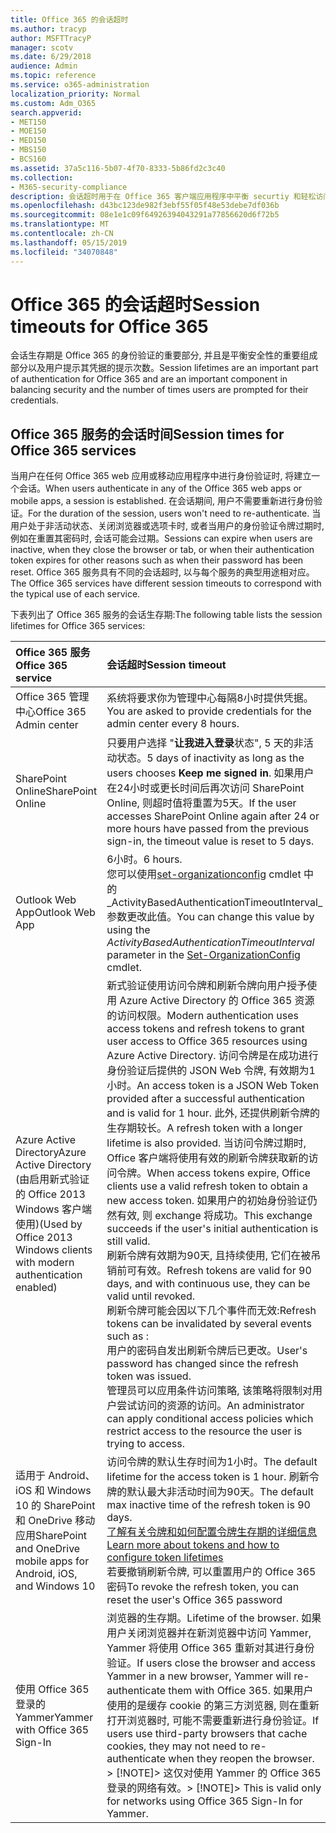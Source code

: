 ```yaml
---
title: Office 365 的会话超时
ms.author: tracyp
author: MSFTTracyP
manager: scotv
ms.date: 6/29/2018
audience: Admin
ms.topic: reference
ms.service: o365-administration
localization_priority: Normal
ms.custom: Adm_O365
search.appverid:
- MET150
- MOE150
- MED150
- MBS150
- BCS160
ms.assetid: 37a5c116-5b07-4f70-8333-5b86fd2c3c40
ms.collection:
- M365-security-compliance
description: 会话超时用于在 Office 365 客户端应用程序中平衡 securtiy 和轻松访问。
ms.openlocfilehash: d43bc123de982f3ebf55f05f48e53debe7df036b
ms.sourcegitcommit: 08e1e1c09f64926394043291a77856620d6f72b5
ms.translationtype: MT
ms.contentlocale: zh-CN
ms.lasthandoff: 05/15/2019
ms.locfileid: "34070848"
---
```

# <a name="session-timeouts-for-office-365"></a><span data-ttu-id="62e46-103">Office 365 的会话超时</span><span class="sxs-lookup"><span data-stu-id="62e46-103">Session timeouts for Office 365</span></span>

<span data-ttu-id="62e46-104">会话生存期是 Office 365 的身份验证的重要部分, 并且是平衡安全性的重要组成部分以及用户提示其凭据的提示次数。</span><span class="sxs-lookup"><span data-stu-id="62e46-104">Session lifetimes are an important part of authentication for Office 365 and are an important component in balancing security and the number of times users are prompted for their credentials.</span></span>
  
## <a name="session-times-for-office-365-services"></a><span data-ttu-id="62e46-105">Office 365 服务的会话时间</span><span class="sxs-lookup"><span data-stu-id="62e46-105">Session times for Office 365 services</span></span>

<span data-ttu-id="62e46-106">当用户在任何 Office 365 web 应用或移动应用程序中进行身份验证时, 将建立一个会话。</span><span class="sxs-lookup"><span data-stu-id="62e46-106">When users authenticate in any of the Office 365 web apps or mobile apps, a session is established.</span></span> <span data-ttu-id="62e46-107">在会话期间, 用户不需要重新进行身份验证。</span><span class="sxs-lookup"><span data-stu-id="62e46-107">For the duration of the session, users won't need to re-authenticate.</span></span> <span data-ttu-id="62e46-108">当用户处于非活动状态、关闭浏览器或选项卡时, 或者当用户的身份验证令牌过期时, 例如在重置其密码时, 会话可能会过期。</span><span class="sxs-lookup"><span data-stu-id="62e46-108">Sessions can expire when users are inactive, when they close the browser or tab, or when their authentication token expires for other reasons such as when their password has been reset.</span></span> <span data-ttu-id="62e46-109">Office 365 服务具有不同的会话超时, 以与每个服务的典型用途相对应。</span><span class="sxs-lookup"><span data-stu-id="62e46-109">The Office 365 services have different session timeouts to correspond with the typical use of each service.</span></span>
  
<span data-ttu-id="62e46-110">下表列出了 Office 365 服务的会话生存期:</span><span class="sxs-lookup"><span data-stu-id="62e46-110">The following table lists the session lifetimes for Office 365 services:</span></span>
  
|<span data-ttu-id="62e46-111">**Office 365 服务**</span><span class="sxs-lookup"><span data-stu-id="62e46-111">**Office 365 service**</span></span>|<span data-ttu-id="62e46-112">**会话超时**</span><span class="sxs-lookup"><span data-stu-id="62e46-112">**Session timeout**</span></span>|
|:-----|:-----|
|<span data-ttu-id="62e46-113">Office 365 管理中心</span><span class="sxs-lookup"><span data-stu-id="62e46-113">Office 365 Admin center</span></span>  <br/> |<span data-ttu-id="62e46-114">系统将要求你为管理中心每隔8小时提供凭据。</span><span class="sxs-lookup"><span data-stu-id="62e46-114">You are asked to provide credentials for the admin center every 8 hours.</span></span>  <br/> |
|<span data-ttu-id="62e46-115">SharePoint Online</span><span class="sxs-lookup"><span data-stu-id="62e46-115">SharePoint Online</span></span>  <br/> |<span data-ttu-id="62e46-116">只要用户选择 "**让我进入登录**状态", 5 天的非活动状态。</span><span class="sxs-lookup"><span data-stu-id="62e46-116">5 days of inactivity as long as the users chooses **Keep me signed in**.</span></span> <span data-ttu-id="62e46-117">如果用户在24小时或更长时间后再次访问 SharePoint Online, 则超时值将重置为5天。</span><span class="sxs-lookup"><span data-stu-id="62e46-117">If the user accesses SharePoint Online again after 24 or more hours have passed from the previous sign-in, the timeout value is reset to 5 days.</span></span>  <br/> |
|<span data-ttu-id="62e46-118">Outlook Web App</span><span class="sxs-lookup"><span data-stu-id="62e46-118">Outlook Web App</span></span>  <br/> |<span data-ttu-id="62e46-119">6小时。</span><span class="sxs-lookup"><span data-stu-id="62e46-119">6 hours.</span></span>  <br/> <span data-ttu-id="62e46-120">您可以使用[set-organizationconfig](https://go.microsoft.com/fwlink/p/?LinkId=615378) cmdlet 中的_ActivityBasedAuthenticationTimeoutInterval_参数更改此值。</span><span class="sxs-lookup"><span data-stu-id="62e46-120">You can change this value by using the  _ActivityBasedAuthenticationTimeoutInterval_ parameter in the [Set-OrganizationConfig](https://go.microsoft.com/fwlink/p/?LinkId=615378) cmdlet.</span></span>  <br/> |
|<span data-ttu-id="62e46-121">Azure Active Directory</span><span class="sxs-lookup"><span data-stu-id="62e46-121">Azure Active Directory</span></span>  <br/> <span data-ttu-id="62e46-122">(由启用新式验证的 Office 2013 Windows 客户端使用)</span><span class="sxs-lookup"><span data-stu-id="62e46-122">(Used by Office 2013 Windows clients with modern authentication enabled)</span></span>  <br/> | <span data-ttu-id="62e46-123">新式验证使用访问令牌和刷新令牌向用户授予使用 Azure Active Directory 的 Office 365 资源的访问权限。</span><span class="sxs-lookup"><span data-stu-id="62e46-123">Modern authentication uses access tokens and refresh tokens to grant user access to Office 365 resources using Azure Active Directory.</span></span> <span data-ttu-id="62e46-124">访问令牌是在成功进行身份验证后提供的 JSON Web 令牌, 有效期为1小时。</span><span class="sxs-lookup"><span data-stu-id="62e46-124">An access token is a JSON Web Token provided after a successful authentication and is valid for 1 hour.</span></span> <span data-ttu-id="62e46-125">此外, 还提供刷新令牌的生存期较长。</span><span class="sxs-lookup"><span data-stu-id="62e46-125">A refresh token with a longer lifetime is also provided.</span></span> <span data-ttu-id="62e46-126">当访问令牌过期时, Office 客户端将使用有效的刷新令牌获取新的访问令牌。</span><span class="sxs-lookup"><span data-stu-id="62e46-126">When access tokens expire, Office clients use a valid refresh token to obtain a new access token.</span></span> <span data-ttu-id="62e46-127">如果用户的初始身份验证仍然有效, 则 exchange 将成功。</span><span class="sxs-lookup"><span data-stu-id="62e46-127">This exchange succeeds if the user's initial authentication is still valid.</span></span>  <br/>  <span data-ttu-id="62e46-128">刷新令牌有效期为90天, 且持续使用, 它们在被吊销前可有效。</span><span class="sxs-lookup"><span data-stu-id="62e46-128">Refresh tokens are valid for 90 days, and with continuous use, they can be valid until revoked.</span></span>  <br/>  <span data-ttu-id="62e46-129">刷新令牌可能会因以下几个事件而无效:</span><span class="sxs-lookup"><span data-stu-id="62e46-129">Refresh tokens can be invalidated by several events such as :</span></span>  <br/>  <span data-ttu-id="62e46-130">用户的密码自发出刷新令牌后已更改。</span><span class="sxs-lookup"><span data-stu-id="62e46-130">User's password has changed since the refresh token was issued.</span></span>  <br/>  <span data-ttu-id="62e46-131">管理员可以应用条件访问策略, 该策略将限制对用户尝试访问的资源的访问。</span><span class="sxs-lookup"><span data-stu-id="62e46-131">An administrator can apply conditional access policies which restrict access to the resource the user is trying to access.</span></span>  <br/> |
|<span data-ttu-id="62e46-132">适用于 Android、iOS 和 Windows 10 的 SharePoint 和 OneDrive 移动应用</span><span class="sxs-lookup"><span data-stu-id="62e46-132">SharePoint and OneDrive mobile apps for Android, iOS, and Windows 10</span></span>  <br/> |<span data-ttu-id="62e46-133">访问令牌的默认生存时间为1小时。</span><span class="sxs-lookup"><span data-stu-id="62e46-133">The default lifetime for the access token is 1 hour.</span></span> <span data-ttu-id="62e46-134">刷新令牌的默认最大非活动时间为90天。</span><span class="sxs-lookup"><span data-stu-id="62e46-134">The default max inactive time of the refresh token is 90 days.</span></span>  <br/> [<span data-ttu-id="62e46-135">了解有关令牌和如何配置令牌生存期的详细信息</span><span class="sxs-lookup"><span data-stu-id="62e46-135">Learn more about tokens and how to configure token lifetimes</span></span>](https://docs.microsoft.com/en-us/azure/active-directory/active-directory-configurable-token-lifetimes) <br/> <span data-ttu-id="62e46-136">若要撤销刷新令牌, 可以重置用户的 Office 365 密码</span><span class="sxs-lookup"><span data-stu-id="62e46-136">To revoke the refresh token, you can reset the user's Office 365 password</span></span>  <br/> |
|<span data-ttu-id="62e46-137">使用 Office 365 登录的 Yammer</span><span class="sxs-lookup"><span data-stu-id="62e46-137">Yammer with Office 365 Sign-In</span></span>  <br/> |<span data-ttu-id="62e46-138">浏览器的生存期。</span><span class="sxs-lookup"><span data-stu-id="62e46-138">Lifetime of the browser.</span></span> <span data-ttu-id="62e46-139">如果用户关闭浏览器并在新浏览器中访问 Yammer, Yammer 将使用 Office 365 重新对其进行身份验证。</span><span class="sxs-lookup"><span data-stu-id="62e46-139">If users close the browser and access Yammer in a new browser, Yammer will re-authenticate them with Office 365.</span></span> <span data-ttu-id="62e46-140">如果用户使用的是缓存 cookie 的第三方浏览器, 则在重新打开浏览器时, 可能不需要重新进行身份验证。</span><span class="sxs-lookup"><span data-stu-id="62e46-140">If users use third-party browsers that cache cookies, they may not need to re-authenticate when they reopen the browser.</span></span>  <br/> <span data-ttu-id="62e46-141">> [!NOTE]> 这仅对使用 Yammer 的 Office 365 登录的网络有效。</span><span class="sxs-lookup"><span data-stu-id="62e46-141">> [!NOTE]> This is valid only for networks using Office 365 Sign-In for Yammer.</span></span>           |
   

